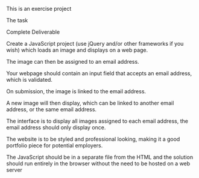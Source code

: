 This is an exercise project

The task

 Complete Deliverable

Create a JavaScript project (use jQuery and/or other frameworks if you wish) which loads an image and displays on a web page.

The image can then be assigned to an email address.

Your webpage should contain an input field that accepts an email address, which is validated.

On submission, the image is linked to the email address.

A new image will then display, which can be linked to another email address, or the same email address.

The interface is to display all images assigned to each email address, the email address should only display once.

The website is to be styled and professional looking, making it a good portfolio piece for potential employers.

The JavaScript should be in a separate file from the HTML and the solution should run entirely in the browser without the need to be hosted on a web server
